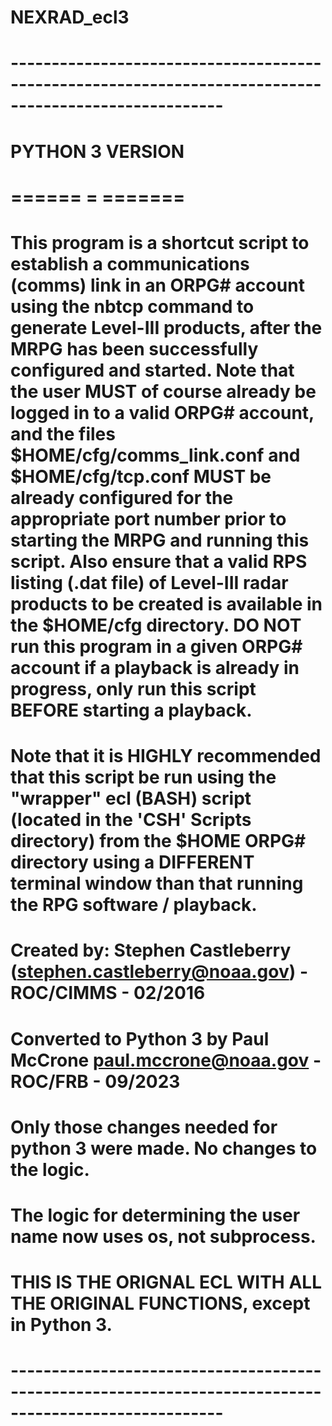 # NEXRAD_ecl3
# ------------------------------------------------------------------------------------------------------
# PYTHON 3 VERSION
# ====== = =======
# This program is a shortcut script to establish a communications (comms) link in an ORPG# account using the nbtcp command to generate Level-III products, after the MRPG has been successfully configured and started. Note that the user MUST of course already be logged in to a valid ORPG# account, and the files $HOME/cfg/comms_link.conf and $HOME/cfg/tcp.conf MUST be already configured for the appropriate port number prior to starting the MRPG and running this script. Also ensure that a valid RPS listing (.dat file) of Level-III radar products to be created is available in the $HOME/cfg directory. DO NOT run this program in a given ORPG# account if a playback is already in progress, only run this script BEFORE starting a playback.
#
# Note that it is HIGHLY recommended that this script be run using the "wrapper" ecl (BASH) script (located in the 'CSH' Scripts directory) from the $HOME ORPG# directory using a DIFFERENT terminal window than that running the RPG software / playback.
#
# Created by: Stephen Castleberry (stephen.castleberry@noaa.gov) - ROC/CIMMS - 02/2016
# 
# Converted to Python 3 by Paul McCrone paul.mccrone@noaa.gov - ROC/FRB - 09/2023 
#                          Only those changes needed for python 3 were made. No changes to the logic.
#                          The logic for determining the user name now uses os, not subprocess.
#                          THIS IS THE ORIGNAL ECL WITH ALL THE ORIGINAL FUNCTIONS, except in Python 3.
# ------------------------------------------------------------------------------------------------------
